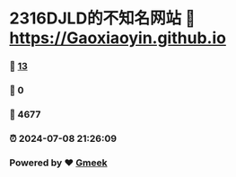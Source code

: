 # 2316DJLD的不知名网站 :link: https://Gaoxiaoyin.github.io 
### :page_facing_up: [13](https://Gaoxiaoyin.github.io/tag.html) 
### :speech_balloon: 0 
### :hibiscus: 4677 
### :alarm_clock: 2024-07-08 21:26:09 
### Powered by :heart: [Gmeek](https://github.com/Meekdai/Gmeek)
